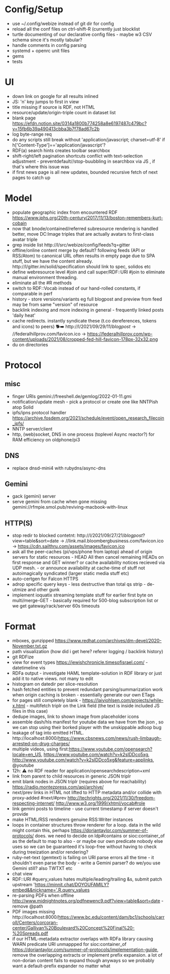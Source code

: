 # Config/Setup
- use ~/.config/webize instead of git dir for config
- reload all the conf files on ctrl-shift-R (currently just blocklist
- turtle documenting of our declarative config files - maybe w3 CSV schema since it's mostly tabular?
- handle comments in config parsing
- systemd + openrc unit files
- gems
- tests

# UI
- down link on google for all results inlined
- JS: 'n' key jumps to first in view
- title missing if source is RDF, not HTML
- resource/update/origin-triple count in dataset list
- blank page https://efdn.notion.site/0314a1800b774258a8e6197487c479bc?v=15fb6b39a490413cbba3b7f78ad67c2b
- log byte-range req
- do any scripts still break without 'application/javascript; charset=utf-8' if h['Content-Type']=='application/javascript'?
- RDF(a) search hints creates toolbar searchbox
- shift-right/left pagination shortcuts conflict with text-selection adjustment - preventdefault//stop-buubbling in searchbox via JS , if that's where this issue was
- if first news page is all new updates, bounded recursive fetch of next pages to catch up

# Model
- populate geographic index from encountered RDF https://www.jphs.org/20th-century/2017/11/13/boston-remembers-kurt-cobain
- now that bnode/contained/referred subresource rendering is handled better, move DC:Image triples that are actually avatars to first-class avatar triple
- grep inside list http://l/src/webize/config/feeds?q=gitter
- offline/online content merge by default? following feeds (API or RSS/Atom) to canonical URL often results in empty page due to SPA stuff, but we have the content already. http://l/gitter.im/solid/specification should link to spec, solidos etc 
- define webresource level #join and call super/RDF::URI #join to eliminate manual environment threading.
- eliminate all the #R methods
- switch to RDF::Vocab instead of our hand-rolled constants, if comparable in perf
- history -  store versions/variants eg full blogpost and preview from feed may be from same "version" of resource
- backlink indexing and more indexing in general - frequently linked posts 'daily heat'
- cache redirects. instantly syndicate these (t.co dereferences, tokens and icons) to peers) 🐕➡️  http://l/2021/09/29/11/*blogpost* →  //federalhillprov.com/favicon.ico  → https://federalhillprov.com/wp-content/uploads/2021/08/cropped-fed-hill-favicon-178px-32x32.png
- du on directories

# Protocol
## misc
- finger URIs gemini://freeshell.de/gemlog/2022-01-11.gmi
- notification/update mesh - pick a protocol or create one like NNTPish atop Solid
- ipfs/ipns protocol handler https://archive.fosdem.org/2021/schedule/event/open_research_filecoin_ipfs/
- NNTP server/client
- http, (web)socket, DNS in one process (toplevel Async reactor?) for RAM efficiency on oldphone/pi3

## DNS
- replace dnsd-mini4 with rubydns/async-dns

## Gemini
- gack (gemini) server
- serve gemini from cache when gone missing gemini://rfmpie.smol.pub/reviving-macbook-with-linux

## HTTP(S)
- stop redir to blocked contetnt: http://l/2021/09/27/21/*blogpost*?view=table&sort=date →  //link.mail.bloombergbusiness.com/favicon.ico  → https://cdn.sailthru.com/assets/images/favicon.ico
- ask all the peer-caches (pi/vps/phone from laptop) ahead of origin servers for static resources - HEAD All then cancel remaining HEADs on first response and GET winner? or cache availability notices recieved via UDP mesh.  - or announce availability at cache-time of stuff not autoimagically syndicated (larger static media stuff etc)
- auto-certgen for Falcon HTTPS
- adrop specific query keys - less destructive than total qs strip - de-utmize and other gunk
- implement ioquatix streaming template stuff for earlier first byte on multi/merge-GET - basically required for 500-blog subscription list or we get gateway/rack/server 60s timeouts

# Format
- mboxes, gunzipped https://www.redhat.com/archives/dm-devel/2020-November.txt.gz
- path visualization (how did i get here? referer logging / backlink history)
- git RDFize
- view for event types https://jewishchronicle.timesofisrael.com/ - datetimeline vis
- RDFa output - investigate HAML template-solution in RDF library or just add it to native views. not many to edit
- histogram on datedir per slice-resolution
- hash fetched entities to prevent redundant parsing/summarization work when origin caching is broken - essentially generate our own ETags
- for pages still completely blank - https://laiyiohlsen.com/projects/while-x.html - multifetch triplr on the Link field (the text is inside included JS files in this case)
- dedupe images, link to shown image from placeholder icons
- assemble dash/hls manifest for youtube data we have from the json , so we can stop using their borked player with the unskippable adloop bug
- leakage of <body> tag into emitted HTML. http://localhost:8000/https://www.cbsnews.com/news/rush-limbaugh-arrested-on-drug-charges/
- multiple videos, using first:https://www.youtube.com/opensearch?locale=en_US, https://www.youtube.com/watch?v=k2sIDDco5xg, http://www.youtube.com/watch?v=k2sIDDco5xg&feature=applinks, @youtube
- 12h: ⚠️ no RDF reader for application/opensearchdescription+xml
- link from parent to child resources in generic JSON triplr
- emit blank nodes in JSON triplr (requires above for reachability) https://radio.montezpress.com/api/archive/
- next/prev links in HTML not lifted to HTTP metadata and/or collide with proxy-added #next/#prev http://techrights.org/2021/11/30/freedom-respecting-internet/ http://www.w3.org/1999/xhtml/vocab#role
- link gemini posts to timeline - use current timestamp if server doesn't provide
- make HTML/RSS renderers genuine RSS:Writer instances
- loops in container structures throw renderer for a loop. data in the wild might contain this, perhaps https://doriantaylor.com/summer-of-protocols/ does. we need to decide on ldp#contains or sioc:container_of as the default to map to also - or maybe our own predicate nobody else uses so we can be guaranteed it's loop-free without having to check during treeization and/or rendering?
- ruby-net-text (gemtext) is failing on URI parse errors all the time - it shouldn't even parse the body - write a Gemini parser? do we/you use Gemini still? also TWTXT etc
- chat view
- RDF::URI #query_values hates multiple/leading/trailing &s, submit patch upstream 'https://minnit.chat/DOYOUFAMILY?embed&&nickname='.R.query_values
- re-parsing PDFs when offline http://www.midnightnotes.org/pdfnewenc9.pdf?view=table&sort=date - remove @path
- PDF images missing http://localhost:8000/https://www.bc.edu/content/dam/bc1/schools/carroll/Centers/corcoran-center/Gallivan%20Boulevard%20Concept%20Final%20-%20Spreads.pdf
- if our HTML-metadata extractor overlaps with RDFa library causing WARN predicate URI unmappped for sioc:container_of https://doriantaylor.com/summer-of-protocols/implementation-guide, remove the overlapping extracts or implement prefix expansion. a lot of non-dorian content fails to expand though anyways so we probably want a default-prefix expander no matter what

